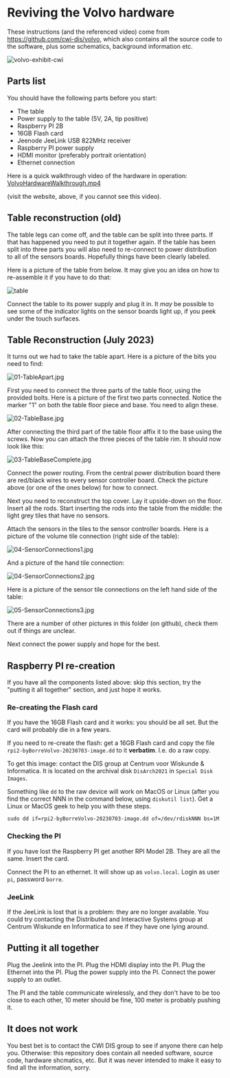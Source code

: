 # Reviving the Volvo hardware

These instructions (and the referenced video) come from <https://github.com/cwi-dis/volvo>, which also contains all the source code to the software, plus some schematics, background information etc.

![volvo-exhibit-cwi](https://www.cwi.nl/images/14228/spring_school_dis_4.width-768.jpg)

## Parts list
 
You should have the following parts before you start:

- The table
- Power supply to the table (5V, 2A, tip positive)
- Raspberry PI 2B
- 16GB Flash card
- Jeenode JeeLink USB 822MHz receiver
- Raspberry PI power supply
- HDMI monitor (preferably portrait orientation)
- Ethernet connection


Here is a quick walkthrough video of the hardware in operation: [VolvoHardwareWalkthrough.mp4](VolvoHardwareWalkthrough.mp4)

(visit the website, above, if you cannot see this video).

## Table reconstruction (old)

The table legs can come off, and the table can be split into three parts. If that has happened you need to put it together again. If the table has been split into three parts you will also need to re-connect to power distribution to all of the sensors boards. Hopefully things have been clearly labeled.

Here is a picture of the table from below. It may give you an idea on how to re-assemble it if you have to do that:

![table](VolvoTableStructure.jpg)

Connect the table to its power supply and plug it in. It _may_ be possible to see some of the indicator lights on the sensor boards light up, if you peek under the touch surfaces.


## Table Reconstruction (July 2023)

It turns out we had to take the table apart. Here is a picture of the bits you need to find:

![01-TableApart.jpg](01-TableApart.jpg)

First you need to connect the three parts of the table floor, using the provided bolts. Here is a picture of the first two parts connected. Notice the marker "1" on both the table floor piece and base. You need to align these.

![02-TableBase.jpg](02-TableBase.jpg)

After connecting the third part of the table floor affix it to the base using the screws. Now you can attach the three pieces of the table rim. It should now look like this:

![03-TableBaseComplete.jpg](03-TableBaseComplete.jpg)

Connect the power routing. From the central power distribution board there are red/black wires to every sensor controller board. Check the picture above (or one of the ones below) for how to connect.

Next you need to reconstruct the top cover. Lay it upside-down on the floor. Insert all the rods. Start inserting the rods into the table from the middle: the light grey tiles that have no sensors.

Attach the sensors in the tiles to the sensor controller boards. Here is a picture of the volume tile  connection (right side of the table):

![04-SensorConnections1.jpg](04-SensorConnections1.jpg)

And a picture of the hand tile connection:

![04-SensorConnections2.jpg](04-SensorConnections2.jpg)

Here is a picture of the sensor tile connections on the left hand side of the table:

![05-SensorConnections3.jpg](05-SensorConnections3.jpg)

There are a number of other pictures in this folder (on github), check them out if things are unclear.

Next connect the power supply and hope for the best.

## Raspberry PI re-creation

If you have all the components listed above: skip this section, try the "putting it all together" section, and just hope it works.

### Re-creating the Flash card

If you have the 16GB Flash card and it works: you should be all set. But the card will probably die in a few years.

If you need to re-create the flash: get a 16GB Flash card and copy the file `rpi2-byBorreVolvo-20230703-image.dd` to it **verbatim**. I.e. do a raw copy.

To get this image: contact the DIS group at Centrum voor Wiskunde & Informatica. It is located on the archival disk `DisArch2021` in `Special Disk Images`.

Something like `dd` to the raw device will work on MacOS or Linux (after you find the correct NNN in the command below, using `diskutil list`). Get a Linux or MacOS geek to help you with these steps.

```
sudo dd if=rpi2-byBorreVolvo-20230703-image.dd of=/dev/rdiskNNN bs=1M
```
 

### Checking the PI

If you have lost the Raspberry PI get another RPI Model 2B. They are all the same. Insert the card.

Connect the PI to an ethernet. It will show up as `volvo.local`. Login as user `pi`, password `borre`.

### JeeLink

If the JeeLink is lost that is a problem: they are no longer available. You could try contacting the Distributed and Interactive Systems group at Centrum Wiskunde en Informatica to see if they have one lying around.

## Putting it all together

Plug the Jeelink into the PI. Plug the HDMI display into the PI. Plug the Ethernet into the PI. Plug the power supply into the PI. Connect the power supply to an outlet.

The PI and the table communicate wirelessly, and they don't have to be too close to each other, 10 meter should be fine, 100 meter is probably pushing it.

## It does not work

You best bet is to contact the CWI DIS group to see if anyone there can help you. Otherwise: this repository does contain all needed software, source code, hardware shcmatics, etc. But it was never intended to make it easy to find all the information, sorry.
